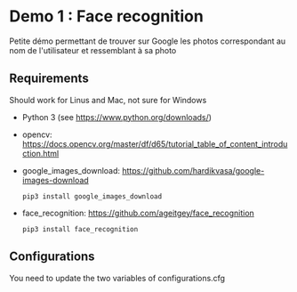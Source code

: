 # Demo 1 : Face recognition

Petite démo permettant de trouver sur Google les photos correspondant au nom de l'utilisateur et ressemblant à sa photo

## Requirements
Should work for Linus and Mac, not sure for Windows
* Python 3 (see https://www.python.org/downloads/)
* opencv:
    https://docs.opencv.org/master/df/d65/tutorial_table_of_content_introduction.html

* google_images_download:
    https://github.com/hardikvasa/google-images-download
    
    `pip3 install google_images_download`

* face_recognition:
    https://github.com/ageitgey/face_recognition
    
    `pip3 install face_recognition`

## Configurations
You need to update the two variables of configurations.cfg


